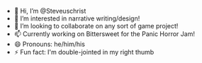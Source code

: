 - 👋 Hi, I’m @Steveuschrist
- 👀 I’m interested in narrative writing/design!
- 💞️ I’m looking to collaborate on any sort of game project! 
- 📫 Currently working on Bittersweet for the Panic Horror Jam! 
- 😄 Pronouns: he/him/his
- ⚡ Fun fact: I'm double-jointed in my right thumb

<!---
Steveuschrist/Steveuschrist is a ✨ special ✨ repository because its `README.md` (this file) appears on your GitHub profile.
You can click the Preview link to take a look at your changes.
--->

